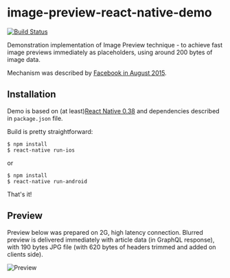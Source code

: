 image-preview-react-native-demo
============
[![Build Status](https://travis-ci.org/GaborWnuk/image-preview-react-native-demo.svg?branch=master)](https://travis-ci.org/GaborWnuk/image-preview-react-native-demo)

Demonstration implementation of Image Preview technique - to achieve fast image previews immediately as placeholders, using around 200 bytes of image data.

Mechanism was described by [Facebook in August 2015](https://code.facebook.com/posts/991252547593574/the-technology-behind-preview-photos/).

## Installation
Demo is based on (at least)[React Native 0.38](https://facebook.github.io/react-native/) and dependencies described in `package.json` file.

Build is pretty straightforward:

```
$ npm install
$ react-native run-ios
```

or

```
$ npm install
$ react-native run-android
```

That's it!

## Preview

Preview below was prepared on 2G, high latency connection. Blurred preview is delivered immediately with article data (in GraphQL response), with 190 bytes JPG file (with 620 bytes of headers trimmed and added on clients side).

![Preview](preview.gif)
